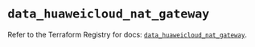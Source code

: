 # `data_huaweicloud_nat_gateway`

Refer to the Terraform Registry for docs: [`data_huaweicloud_nat_gateway`](https://registry.terraform.io/providers/huaweicloud/huaweicloud/1.71.1/docs/data-sources/nat_gateway).
